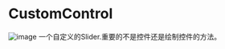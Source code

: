 # CustomControl

![image](https://github.com/CustomControl/demo.png)
一个自定义的Slider.重要的不是控件还是绘制控件的方法。
